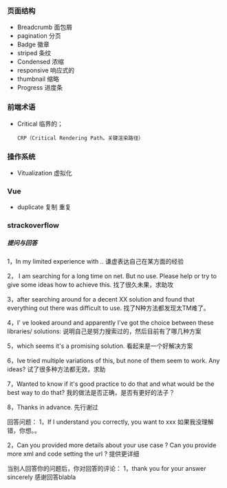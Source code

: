 ### 页面结构

- Breadcrumb  面包屑
- pagination 分页
- Badge  徽章
- striped 条纹
- Condensed 浓缩
- responsive 响应式的
- thumbnail 缩略
- Progress 进度条



### 前端术语

- Critical 临界的；   

  ```
  CRP（Critical Rendering Path，关键渲染路径）
  ```



### 操作系统

- Vitualization 虚拟化



### Vue

- duplicate    复制 重复







### strackoverflow

##### 提问与回答

1，In my limited experience with ..    谦虚表达自己在某方面的经验

2， I am searching for a long time on net. But no use. Please help or try to give some ideas how to achieve this.   找了很久未果，求助攻     

3，after searching around for a decent XX solution and found that everything out there was difficult to use.  找了N种方法都发现太TM难了。

4，I' ve looked around and apparently I've got the choice between these libraries/ solutions:   说明自己是努力搜索过的，然后目前有了哪几种方案

5，which seems it's a promising solution.  看起来是一个好解决方案

6，Ive tried multiple variations of this, but none of them seem to work. Any ideas? 试了很多种方法都无效，求助

7，Wanted to know if it's good practice to do that and what would be the best way to do that? 我的做法是否正确，是否有更好的法子？

8，Thanks in advance.   先行谢过

回答问题：
1，If I understand you correctly, you want to xxx      如果我没理解错，你想。。

2，Can you provided more details about your use case ? Can you provide more xml and code setting the url ? 提供更详细

当别人回答你的问题后，你对回答的评论：
1，thank you for your answer sincerely 感谢回答blabla